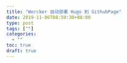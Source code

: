 ```yaml
---
title: "Wercker 自动部署 Hugo 到 GithubPage"
date: 2019-11-06T08:59:30+08:00
type: post
tags: [""]
categories:
  - ""
toc: true
draft: true
---
```

